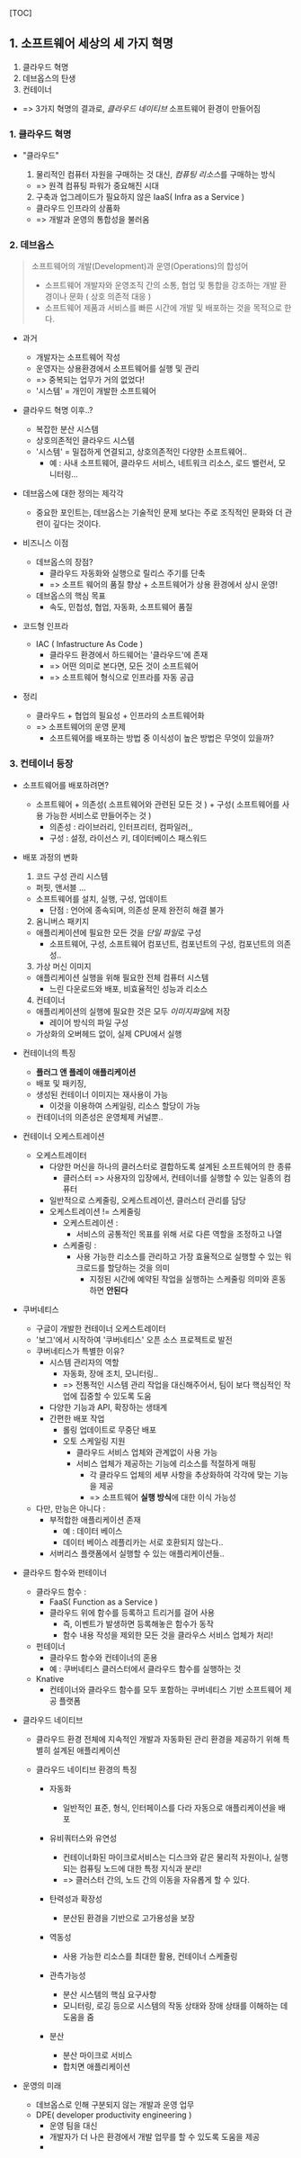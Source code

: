 [TOC]



## 1. 소프트웨어 세상의 세 가지 혁명



1. 클라우드 혁명
2. 데브옵스의 탄생
3. 컨테이너



* => 3가지 혁명의 결과로, *클라우드 네이티브* 소프트웨어 환경이 만들어짐



### 1. 클라우드 혁명

* "클라우드"

  1. 물리적인 컴퓨터 자원을 구매하는 것 대신, *컴퓨팅 리소스*를 구매하는 방식

  *  => 원격 컴퓨팅 파워가 중요해진 시대

  2. 구축과 업그레이드가 필요하지 않은 IaaS( Infra as a Service )

  * 클라우드 인프라의 상품화
  * => 개발과 운영의 통합성을 불러옴



### 2. 데브옵스

> 소프트웨어의 개발(Development)과 운영(Operations)의 합성어
>
> * 소프트웨어 개발자와 운영조직 간의 소통, 협업 및 통합을 강조하는 개발 환경이나 문화 ( 상호 의존적 대응 )
> * 소프트웨어 제품과 서비스를 빠른 시간에 개발 및 배포하는 것을 목적으로 한다.



* 과거
  * 개발자는 소프트웨어 작성
  * 운영자는 상용환경에서 소프트웨어를 실행 및 관리
  * => 중복되는 업무가 거의 없었다!
  * '시스템' = 개인이 개발한 소프트웨어



* 클라우드 혁명 이후..?
  * 복잡한 분산 시스템
  * 상호의존적인 클라우드 시스템
  * '시스템' = 밀접하게 연결되고, 상호의존적인 다양한 소프트웨어..
    * 예 : 사내 소프트웨어, 클라우드 서비스, 네트워크 리소스, 로드 밸런서, 모니터링...



* 데브옵스에 대한 정의는 제각각
  * 중요한 포인트는, 데브옵스는 기술적인 문제 보다는 주로 조직적인 문화와 더 관련이 깊다는 것이다.



* 비즈니스 이점
  * 데브옵스의 장점?
    * 클라우드 자동화와 실행으로 릴리스 주기를 단축
    * => 소프트 웨어의 품질 향상 + 소프트웨어가 상용 환경에서 상시 운영!
  * 데브옵스의 핵심 목표
    * 속도, 민첩성, 협업, 자동화, 소프트웨어 품질



* 코드형 인프라

  * IAC ( Infastructure As Code )
    * 클라우드 환경에서 하드웨어는 '클라우드'에 존재
    * => 어떤 의미로 본다면, 모든 것이 소프트웨어
    * => 소프트웨어 형식으로 인프라를 자동 공급

  

* 정리
  * 클라우드 + 협업의 필요성 + 인프라의 소프트웨어화
  * => 소프트웨어의 운영 문제 
    * 소프트웨어를 배포하는 방법 중 이식성이 높은 방법은 무엇이 있을까?



### 3. 컨테이너 등장

* 소프트웨어를 배포하려면?
  * 소프트웨어 + 의존성( 소프트웨어와 관련된 모든 것 ) + 구성( 소프트웨어를 사용 가능한 서비스로 만들어주는 것 )
    * 의존성 : 라이브러리, 인터프리터, 컴파일러,,
    * 구성 : 설정, 라이선스 키, 데이터베이스 패스워드



* 배포 과정의 변화

  1. 코드 구성 관리 시스템

  * 퍼핏, 앤서블 ...
  * 소프트웨어를 설치, 실행, 구성, 업데이트
    * 단점 : 언어에 종속되며, 의존성 문제 완전히 해결 불가

  2. 옴니버스 패키지

  * 애플리케이션에 필요한 모든 것을 *단일 파일*로 구성
    * 소프트웨어, 구성, 소프트웨어 컴포넌트, 컴포넌트의 구성, 컴포넌트의 의존성..

  3. 가상 머신 이미지

  * 애플리케이션 실행을 위해 필요한 전체 컴퓨터 시스템
    * 느린 다운로드와 배포, 비효율적인 성능과 리소스

  4. 컨테이너

  * 애플리케이션의 실행에 필요한 것은 모두 *이미지파일*에 저장
    * 레이어 방식의 파일 구성
  * 가상화의 오버헤드 없이, 실제 CPU에서 실행





* 컨테이너의 특징
  * **플러그 앤 플레이 애플리케이션**
  * 배포 및 패키징, 
  * 생성된 컨테이너 이미지는 재사용이 가능
    * 이것을 이용하여 스케일링, 리소스 할당이 가능
  * 컨테이너의 의존성은 운영체제 커널뿐..



* 컨테이너 오케스트레이션
  * 오케스트레이터
    * 다양한 머신을 하나의 클러스터로 결합하도록 설계된 소프트웨어의 한 종류
      * 클러스터 => 사용자의 입장에서, 컨테이너를 실행할 수 있는 일종의 컴퓨터
    * 일반적으로 스케줄링, 오케스트레이션, 클러스터 관리를 담당
    * 오케스트레이션 != 스케줄링
      * 오케스트레이션 :
        * 서비스의 공통적인 목표를 위해 서로 다른 역할을 조정하고 나열
      * 스케줄링 : 
        * 사용 가능한 리소스를 관리하고 가장 효율적으로 실행할 수 있는 워크로드를 할당하는 것을 의미
          * 지정된 시간에 예약된 작업을 실행하는 스케줄링 의미와 혼동하면 **안된다**





* 쿠버네티스
  * 구글이 개발한 컨테이너 오케스트레이터
  * '보그'에서 시작하여 '쿠버네티스' 오픈 소스 프로젝트로 발전
  * 쿠버네티스가 특별한 이유?
    * 시스템 관리자의 역할
      * 자동화, 장애 조치, 모니터링..
      * => 전통적인 시스템 관리 작업을 대신해주어서, 팀이 보다 핵심적인 작업에 집중할 수 있도록 도움
    * 다양한 기능과 API, 확장하는 생태계
    * 간편한 배포 작업
      * 롤링 업데이트로 무중단 배포
      * 오토 스케일링 지원
        * 클라우드 서비스 업체와 관계없이 사용 가능
        * 서비스 업체가 제공하는 기능에 리소스를 적절하게 매핑
          * 각 클라우드 업체의 세부 사항을 추상화하여 각각에 맞는 기능을 제공
          * => 소프트웨어 **실행 방식**에 대한 이식 가능성
  * 다만, 만능은 아니다 : 
    * 부적합한 애플리케이션 존재
      * 예 :  데이터 베이스
      * 데이터 베이스 레플리카는 서로 호환되지 않는다..
    * 서버리스 플랫폼에서 실행할 수 있는 애플리케이션들..





* 클라우드 함수와 펀테이너
  * 클라우드 함수 : 
    * FaaS( Function as a Service )
    * 클라우드 위에 함수를 등록하고 트리거를 걸어 사용
      * 즉, 이벤트가 발생하면 등록해놓은 함수가 동작
      * 함수 내용 작성을 제외한 모든 것을 클라우스 서비스 업체가 처리!
  * 펀테이너
    * 클라우드 함수와 컨테이너의 혼용
    * 예 : 쿠버네티스 클러스터에서 클라우드 함수를 실행하는 것
  * Knative
    * 컨테이너와 클라우드 함수를 모두 포함하는 쿠버네티스 기반 소프트웨어 제공 플랫폼



* 클라우드 네이티브

  * 클라우드 환경 전체에 지속적인 개발과 자동화된 관리 환경을 제공하기 위해 특별히 설계된 애플리케이션

  * 클라우드 네이티브 환경의 특징

    * 자동화

      * 일반적인 표준, 형식, 인터페이스를 다라 자동으로 애플리케이션을 배포

    * 유비쿼터스와 유연성

      * 컨테이너화된 마이크로서비스는 디스크와 같은 물리적 자원이나, 실행되는 컴퓨팅 노드에 대한 특정 지식과 분리!
      * => 클러스터 간의, 노드 간의 이동을 자유롭게 할 수 있다.

    * 탄력성과 확장성

      * 분산된 환경을 기반으로 고가용성을 보장

    * 역동성

      * 사용 가능한 리소스를 최대한 활용, 컨테이너 스케줄링

    * 관측가능성

      * 분산 시스템의 핵심 요구사항
      * 모니터링, 로깅 등으로 시스템의 작동 상태와 장애 상태를 이해하는 데 도움을 줌

    * 분산

      * 분산 마이크로 서비스
      * 합치면 애플리케이션

      



* 운영의 미래
  * 데브옵스로 인해 구분되지 않는 개발과 운영 업무
  * DPE( developer productivity engineering )
    * 운영 팀을 대신
    * 개발자가 더 나은 환경에서 개발 업무를 할 수 있도록 도움을 제공
    * 





